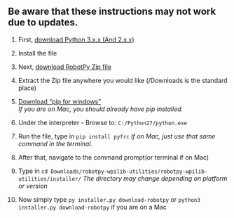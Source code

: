 
## Be aware that these instructions may not work due to updates. ###

1. First, [download Python 3.x.x (And 2.x.x)](https://www.python.org/downloads/)

2. Install the file

3. Next, [download RobotPy Zip file](https://github.com/robotpy/robotpy-wpilib)

4. Extract the Zip file anywhere you would like (/Downloads is the standard place)

5. [Download “pip for windows”](https://sites.google.com/site/pydatalog/python/pip-for-windows)     
*If you are on Mac, you should already have pip installed.*

6. Under the interpreter - Browse to: `C:/Python27/python.exe`

7. Run the file, type in `pip install pyfrc`
*If on Mac, just use that same command in the terminal.*

8. After that, navigate to the command prompt(or terminal if on Mac)

9. Type in `cd Downloads/robotpy-wpilib-utilities/robotpy-wpilib-utilities/installer/`
*The directory may change depending on platform or version*

10. Now simply type `py installer.py download-robotpy` or `python3 installer.py download-robotpy` if you are on a Mac
